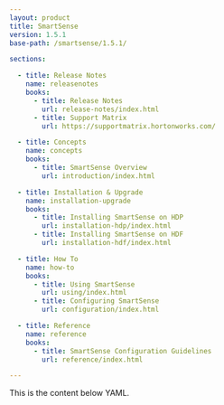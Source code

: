 ```yaml
---
layout: product
title: SmartSense
version: 1.5.1
base-path: /smartsense/1.5.1/

sections:

  - title: Release Notes
    name: releasenotes
    books:
      - title: Release Notes
        url: release-notes/index.html
      - title: Support Matrix
        url: https://supportmatrix.hortonworks.com/

  - title: Concepts
    name: concepts
    books:
      - title: SmartSense Overview
        url: introduction/index.html

  - title: Installation & Upgrade
    name: installation-upgrade
    books:
      - title: Installing SmartSense on HDP
        url: installation-hdp/index.html
      - title: Installing SmartSense on HDF
        url: installation-hdf/index.html

  - title: How To
    name: how-to
    books:
      - title: Using SmartSense
        url: using/index.html
      - title: Configuring SmartSense
        url: configuration/index.html

  - title: Reference
    name: reference
    books:
      - title: SmartSense Configuration Guidelines
        url: reference/index.html

---
```


This is the content below YAML.
